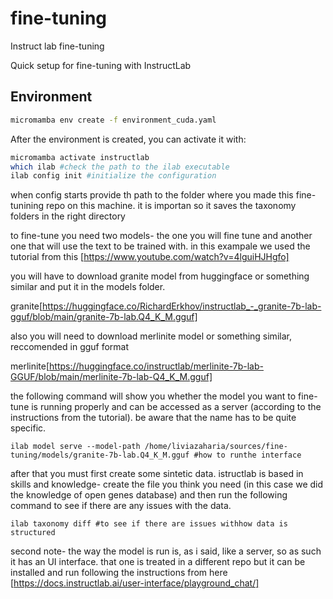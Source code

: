 # fine-tuning
Instruct lab fine-tuning

Quick setup for fine-tuning with InstructLab

## Environment

```bash
micromamba env create -f environment_cuda.yaml
```
After the environment is created, you can activate it with:
```bash
micromamba activate instructlab
which ilab #check the path to the ilab executable
ilab config init #initialize the configuration
```

when config starts provide th path to the folder where you made this fine-tunining repo on this machine. it is importan so it saves the taxonomy folders in the right directory

to fine-tune you need two models- the one you will fine tune and another one that will use the text to be trained with. in this exampale we used the tutorial from this [https://www.youtube.com/watch?v=4lguiHJHgfo]

you will have to download granite model from huggingface or something similar and put it in the models folder.

granite[https://huggingface.co/RichardErkhov/instructlab_-_granite-7b-lab-gguf/blob/main/granite-7b-lab.Q4_K_M.gguf]

also you will need to download merlinite model or something similar, reccomended in gguf format

merlinite[https://huggingface.co/instructlab/merlinite-7b-lab-GGUF/blob/main/merlinite-7b-lab-Q4_K_M.gguf]

the following command will show you whether the model you want to fine-tune is running properly and can be accessed as a server (according to the instructions from the tutorial). be aware that the name has to be quite specific.

```
ilab model serve --model-path /home/liviazaharia/sources/fine-tuning/models/granite-7b-lab.Q4_K_M.gguf #how to runthe interface

```
after that you must first create some sintetic data. istructlab is based in skills and knowledge- create the file you think you need (in this case we did the knowledge of open genes database) and then run the following command to see if there are any issues with the data.

```
ilab taxonomy diff #to see if there are issues withhow data is structured
```

second note- the way the model is run is, as i said, like a server, so as such it has an UI interface. that one is treated in a different repo but it can be installed and run following the instructions from here [https://docs.instructlab.ai/user-interface/playground_chat/]